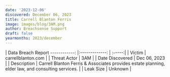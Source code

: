 ```yaml
---
date: '2023-12-06'
discovered: December 06, 2023
title: Carrell Blanton Ferris
image: images/blog/3AM.png
author: Breachsense Support
draft: false
yearmonths: 2023/december
---
```



| Data Breach Report
------------:     |:-------------:    | :-----:|
| Victim      | carrellblanton.com      | 
| Threat Actor      | 3AM      | 
| Date Discovered      | Dec 06, 2023      | 
| Description      | Carrell Blanton Ferris & Associates provides estate planning, elder law, and consulting services.      | 
| Leak Size      | Unknown      | 

